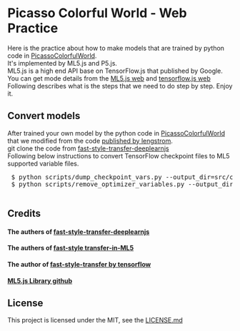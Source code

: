 # Picasso Colorful World - Web Practice

Here is the practice about how to make models that are trained by python code in <a href="https://github.com/acerwebai/PicassoColorfulWorld"> PicassoColorfulWorld</a>.<br/>
It's implemented by ML5.js and P5.js. <br/>
ML5.js is a high end API base on TensorFlow.js that published by Google.
You can get mode details from the <a href="https://ml5js.org/">ML5.js web</a> and <a href="https://www.tensorflow.org/js/">tensorflow.js web </a>
<br/>
Following describes what is the steps that we need to do step by step. Enjoy it.

## Convert models
 After trained your own model by the python code in <a href="https://github.com/acerwebai/PicassoColorfulWorld"> PicassoColorfulWorld</a> that we modified from the code <a href="https://github.com/lengstrom/fast-style-transfer"> published by lengstrom</a>.<br/>
 git clone the code from <a href="https://github.com/reiinakano/fast-style-transfer-deeplearnjs"> fast-style-transfer-deeplearnjs</a><br/>
 Following below instructions to convert TensorFlow checkpoint files to ML5 supported variable files.
 <pre>
 $ python scripts/dump_checkpoint_vars.py --output_dir=src/ckpts/my-new-style --checkpoint_file=/path/to/model.ckpt
 $ python scripts/remove_optimizer_variables.py --output_dir=src/ckpts/my-new-style
 </pre>
 


## Credits 
#### The authers of <a href="https://github.com/reiinakano/fast-style-transfer-deeplearnjs"> fast-style-transfer-deeplearnjs</a>
#### The authers of <a href="https://github.com/yining1023/fast_style_transfer_in_ML5/"> fast-style transfer-in-ML5</a>
#### The author of <a href="https://github.com/lengstrom/fast-style-transfer"> fast-style-transfer by tensorflow</a>
#### <a href="https://github.com/ml5js/ml5-library"> ML5.js Library github</a>

## License

This project is licensed under the MIT, see the [LICENSE.md](LICENSE)

